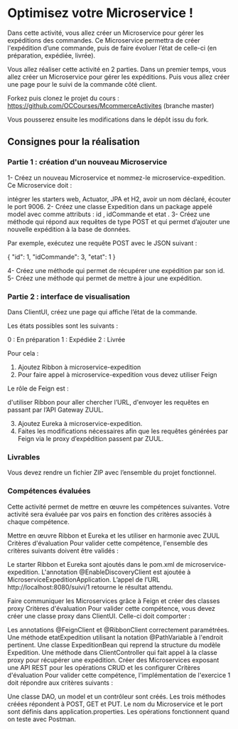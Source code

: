 # Optimisez votre Microservice !
Dans cette activité,  vous allez créer un Microservice pour gérer les expéditions des commandes. Ce Microservice permettra de créer l'expédition d’une commande, puis de faire évoluer l’état de celle-ci (en préparation, expédiée, livrée).

Vous allez réaliser cette activité en 2 parties. Dans un premier temps, vous allez créer un Microservice pour gérer les expéditions. Puis vous allez créer une page pour le suivi de la commande côté client.

Forkez puis clonez le projet du cours : https://github.com/OCCourses/McommerceActivites (branche master)  

Vous pousserez ensuite les modifications dans le dépôt issu du fork.

## Consignes pour la réalisation

### Partie 1 : création d'un nouveau Microservice
1- Créez un nouveau Microservice et nommez-le  microservice-expedition. Ce Microservice doit :

intégrer les starters web, Actuator, JPA et H2,
avoir un nom déclaré,
écouter le port 9006.
2- Créez une classe Expedition dans un package appelé model avec comme attributs :  id ,  idCommande  et  etat .
3- Créez une méthode qui répond aux requêtes de type POST et qui permet d’ajouter une nouvelle expédition à la base de données.

Par exemple, exécutez une requête POST avec le JSON suivant :

{
   "id": 1,
   "idCommande": 3,
   "etat": 1
 }

4- Créez une méthode qui permet de récupérer une expédition par son id.
5- Créez une méthode qui permet de mettre à jour une expédition.

### Partie 2 : interface de visualisation
Dans ClientUI, créez une page qui affiche l’état de la commande.

Les états possibles sont les suivants : 

0 : En préparation
1 : Expédiée
2 : Livrée

Pour cela :

1) Ajoutez Ribbon à microservice-expedition
2) Pour faire appel à microservice-expedition vous devez utiliser Feign

Le rôle de Feign est :

d'utiliser Ribbon pour aller chercher l’URL,
d'envoyer les requêtes en passant par l’API Gateway ZUUL.

3) Ajoutez Eureka à microservice-expedition.
4) Faites les modifications nécessaires afin que les requêtes générées par Feign via le proxy d’expédition passent par ZUUL.
 
### Livrables
Vous devez rendre un fichier ZIP avec l’ensemble du projet fonctionnel.

### Compétences évaluées
Cette activité permet de mettre en œuvre les compétences suivantes. Votre activité sera évaluée par vos pairs en fonction des critères associés à chaque compétence.

Mettre en œuvre Ribbon et Eureka et les utiliser en harmonie avec ZUUL
Critères d'évaluation
Pour valider cette compétence, l'ensemble des critères suivants doivent être validés :

Le starter Ribbon et Eureka sont ajoutés dans le pom.xml  de microservice-expedition.
L'annotation  @EnableDiscoveryClient  est ajoutée à MicroserviceExpeditionApplication.
L’appel de l’URL  http://localhost:8080/suivi/1  retourne le résultat attendu.

Faire communiquer les Microservices grâce à Feign et créer des classes proxy
Critères d'évaluation
Pour valider cette compétence, vous devez créer une classe proxy dans ClientUI. Celle-ci doit comporter :

Les annotations  @FeignClient  et  @RibbonClient  correctement paramétrées.
Une méthode  etatExpedition  utilisant la notation @PathVariable à l'endroit pertinent.
Une classe ExpeditionBean qui reprend la structure du modèle Expedition.
Une méthode dans ClientController qui fait appel à la classe proxy pour récupérer une expédition.
Créer des Microservices exposant une API REST pour les opérations CRUD et les configurer
Critères d'évaluation
Pour valider cette compétence, l'implémentation de l'exercice 1 doit répondre aux critères suivants :

Une classe DAO, un model et un contrôleur sont créés.
Les trois méthodes créées répondent à POST, GET et PUT.
Le nom du Microservice et le port sont définis dans application.properties.
Les opérations fonctionnent quand on teste avec Postman.
